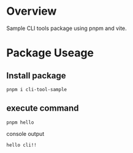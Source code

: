 # Overview

Sample CLI tools package using pnpm and vite.

# Package Useage

## Install package

```
pnpm i cli-tool-sample
```

## execute command

```shell
pnpm hello
```

console output

```
hello cli!!
```
